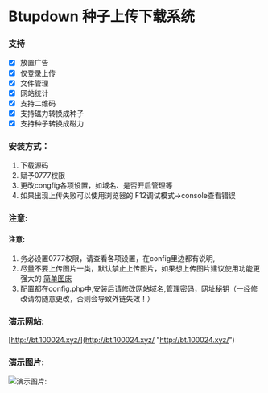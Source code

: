 # Btupdown 种子上传下载系统
### 支持
- [x] 放置广告
- [x] 仅登录上传
- [x] 文件管理
- [x] 网站统计
- [x] 支持二维码
- [x] 支持磁力转换成种子
- [x] 支持种子转换成磁力

### 安装方式：
1. 下载源码
2. 赋予0777权限
3. 更改congfig各项设置，如域名、是否开启管理等
4. 如果出现上传失败可以使用浏览器的 F12调试模式->console查看错误
### 注意:
#### 注意:
1. 务必设置0777权限，请查看各项设置，在config里边都有说明,
2. 尽量不要上传图片一类，默认禁止上传图片，如果想上传图片建议使用功能更强大的 [简单图床](https://github.com/icret/easyImages2.0 "简单图床")
3. 配置都在config.php中,安装后请修改网站域名,管理密码，网址秘钥（一经修改请勿随意更改，否则会导致外链失效！）

### 演示网站:
[http://bt.100024.xyz/](http://bt.100024.xyz/ "http://bt.100024.xyz/")
### 演示图片:
![演示图片:](https://i1.100024.xyz/i/2019/06/19/12qhqs6.gif)